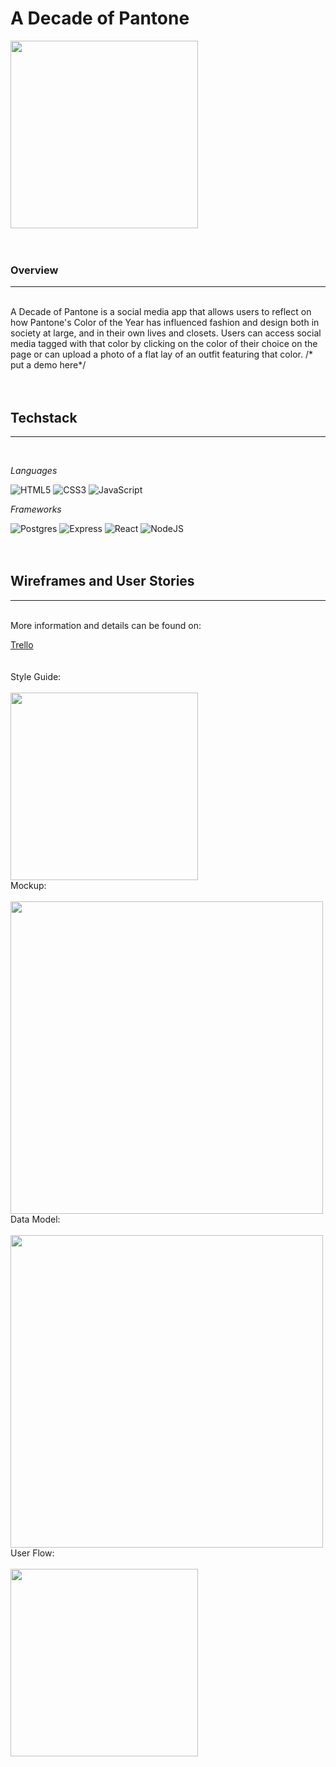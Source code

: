 # A Decade of Pantone

<img src="https://raw.githubusercontent.com/smgraywood/Pantone/master/PantoneGIF.gif" width="300px">
<br>
<br>
<br>
<h3>Overview</h3>
<hr>
<br>
A Decade of Pantone is a social media app that allows users to reflect on how Pantone's Color of the Year has influenced fashion and design both in society at large, and in their own lives and closets. Users can access social media tagged with that color by clicking on the color of their choice on the page or can upload a photo of a flat lay of an outfit featuring that color. 
/* put a demo here*/
<br>
<br>
<br>
<h2>Techstack</h2>
<hr>
<br>

*Languages*

![HTML5](https://img.shields.io/badge/html5-%23E34F26.svg?style=for-the-badge&logo=html5&logoColor=white)
![CSS3](https://img.shields.io/badge/css3-%231572B6.svg?style=for-the-badge&logo=css3&logoColor=white)
![JavaScript](https://img.shields.io/badge/javascript-%23323330.svg?style=for-the-badge&logo=javascript&logoColor=%23F7DF1E)
<br>

*Frameworks*

![Postgres](https://img.shields.io/badge/postgres-%23316192.svg?style=for-the-badge&logo=postgresql&logoColor=white)
![Express](https://img.shields.io/badge/Express.js-000000?style=for-the-badge&logo=express&logoColor=white)
![React](https://img.shields.io/badge/react-%2320232a.svg?style=for-the-badge&logo=react&logoColor=%2361DAFB)
![NodeJS](https://img.shields.io/badge/node.js-6DA55F?style=for-the-badge&logo=node.js&logoColor=white)
<br>
<br>
<br>
<h2>Wireframes and User Stories</h2>
<hr>
<br>
More information and details can be found on:

<a href="https://trello.com/b/UQQEMjhN/a-decade-of-pantone-app">Trello</a>
<br>
<br>
<br>
Style Guide:
<br>
<br>
<img src="https://raw.githubusercontent.com/smgraywood/Pantone/master/Style_Guide.png" width="300px">
<br>
Mockup:
<br>
<br>
<img src="https://raw.githubusercontent.com/smgraywood/Pantone/master/Mockup.png" width="500px">
<br>
Data Model:
<br>
<br>
<img src="https://raw.githubusercontent.com/smgraywood/Pantone/master/Schema.png" width="500px">
<br>
User Flow:
<br>
<br>
<img src="https://raw.githubusercontent.com/smgraywood/Pantone/master/User Flow.png" width="300px">

<!-- # Express API Server

## Project Structure

### `server.mjs`

The primary Express server file. The code in this file:

- Configures and runs the Express server
- Sets up routes to handle HTTP requests
- Processes incoming request and sends back a response

Notice we don't interact directly with the database in this file, we delegate
those tasks to the `db.mjs` module.

#### What Does `response.json()` Do?

Converts the JavaScript value to JSON and sends it as a response.

[See the res.json() documentation for more details][res.json].

#### What Does `express.json()` Do?

Converts the incoming request payload (usually via `POST` or `PUT`) from a JSON
string to a JavaScript value.

[See the express.json() documentation for more details][express.json].

### `db.mjs`

Responsible for data access to the PostgreSQL database. The code in this file:

- Sets up a database client connection.
- Provides functions that interact with the database.

#### What Is This `dotenv` Business?

Remember when we [set up the project environment file][env]? We're going to
reuse those variables for connecting to the PostgreSQL server from our Express
server.

The [`dotenv` package][dotenv] reads the `.env` file and converts those
variables to Node runtime environment variables, which is accessed via
[`process.env`][process.env].

## Umm, `*.mjs`?

When Node was first introduced, there was no official JavaScript module system.
So Node picked the non-standard [CommonJS module system][common-js]. Well, it's
2021 and there's a standard JavaScript module system ("ESM"), so we should be
using it.

In order for Node to recognize that we're using ESM, we suffix our modules with
`.mjs` instead of `.js`. [See the Node documentation for more info][esm].

[common-js]: https://nodejs.org/api/modules.html
[dotenv]: https://github.com/motdotla/dotenv
[env]: ../README.md#set-up-postgres-user-password-and-database-name
[esm]: https://nodejs.org/api/esm.html
[express.json]: http://expressjs.com/en/api.html#express.json
[process.env]: https://nodejs.org/dist/latest-v14.x/docs/api/process.html#process_process_env
[res.json]: http://expressjs.com/en/api.html#res.json -->
